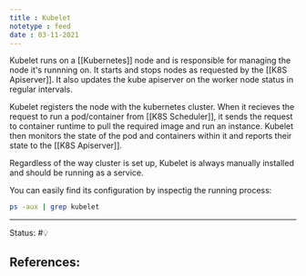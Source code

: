 ```yaml
---
title : Kubelet
notetype : feed
date : 03-11-2021
---
```


Kubelet runs on a [[Kubernetes]] node and is responsible for managing the node it's runnning on. It starts and stops nodes as requested by the [[K8S Apiserver]]. It also updates the kube apiserver on the worker node status in regular intervals.

Kubelet registers the node with the kubernetes cluster. When it recieves the request to run a pod/container from [[K8S Scheduler]], it sends the request to container runtime to pull the required image and run an instance. Kubelet then monitors the state of the pod and containers within it and reports their state to the [[K8S Apiserver]].

Regardless of the way cluster is set up, Kubelet is always manually installed and should be running as a service. 

You can easily find its configuration by inspectig the running process:

```bash
ps -aux | grep kubelet
```

-----

Status: #💡 

References:
- 
